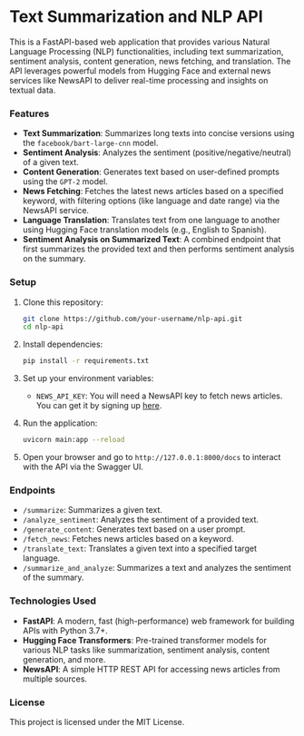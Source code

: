 # Text Summarization and NLP API

This is a FastAPI-based web application that provides various Natural Language Processing (NLP) functionalities, including text summarization, sentiment analysis, content generation, news fetching, and translation. The API leverages powerful models from Hugging Face and external news services like NewsAPI to deliver real-time processing and insights on textual data.

### Features
- **Text Summarization**: Summarizes long texts into concise versions using the `facebook/bart-large-cnn` model.
- **Sentiment Analysis**: Analyzes the sentiment (positive/negative/neutral) of a given text.
- **Content Generation**: Generates text based on user-defined prompts using the `GPT-2` model.
- **News Fetching**: Fetches the latest news articles based on a specified keyword, with filtering options (like language and date range) via the NewsAPI service.
- **Language Translation**: Translates text from one language to another using Hugging Face translation models (e.g., English to Spanish).
- **Sentiment Analysis on Summarized Text**: A combined endpoint that first summarizes the provided text and then performs sentiment analysis on the summary.

### Setup

1. Clone this repository:
    ```bash
    git clone https://github.com/your-username/nlp-api.git
    cd nlp-api
    ```

2. Install dependencies:
    ```bash
    pip install -r requirements.txt
    ```

3. Set up your environment variables:
    - `NEWS_API_KEY`: You will need a NewsAPI key to fetch news articles. You can get it by signing up [here](https://newsapi.org/).
    
4. Run the application:
    ```bash
    uvicorn main:app --reload
    ```

5. Open your browser and go to `http://127.0.0.1:8000/docs` to interact with the API via the Swagger UI.

### Endpoints

- `/summarize`: Summarizes a given text.
- `/analyze_sentiment`: Analyzes the sentiment of a provided text.
- `/generate_content`: Generates text based on a user prompt.
- `/fetch_news`: Fetches news articles based on a keyword.
- `/translate_text`: Translates a given text into a specified target language.
- `/summarize_and_analyze`: Summarizes a text and analyzes the sentiment of the summary.

### Technologies Used
- **FastAPI**: A modern, fast (high-performance) web framework for building APIs with Python 3.7+.
- **Hugging Face Transformers**: Pre-trained transformer models for various NLP tasks like summarization, sentiment analysis, content generation, and more.
- **NewsAPI**: A simple HTTP REST API for accessing news articles from multiple sources.

### License
This project is licensed under the MIT License.
